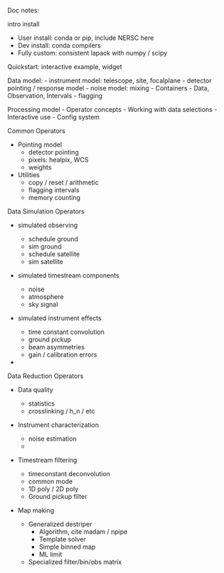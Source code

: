 Doc notes:

intro
install
- User install:  conda or pip, include NERSC here
- Dev install:  conda compilers
- Fully custom:  consistent lapack with numpy / scipy

Quickstart:  interactive example, widget

Data model:
    - instrument model:  telescope, site, focalplane
    - detector pointing / response model
    - noise model: mixing
    - Containers
        - Data, Observation, Intervals
    - flagging

Processing model
    - Operator concepts
        - Working with data selections
    - Interactive use
    - Config system

Common Operators
- Pointing model
    - detector pointing
    - pixels: healpix, WCS
    - weights
- Utilities
    - copy / reset / arithmetic
    - flagging intervals
    - memory counting

Data Simulation Operators
- simulated observing
    - schedule ground
    - sim ground
    - schedule satellite
    - sim satellite

- simulated timestream components
    - noise
    - atmosphere
    - sky signal

- simulated instrument effects
    - time constant convolution
    - ground pickup
    - beam asymmetries
    - gain / calibration errors

- 



Data Reduction Operators
- Data quality
    - statistics
    - crosslinking / h_n / etc

- Instrument characterization
    - noise estimation
    - 

- Timestream filtering
    - timeconstant deconvolution
    - common mode
    - 1D poly / 2D poly
    - Ground pickup filter

- Map making
    - Generalized destriper
        - Algorithm, cite madam / npipe
        - Template solver
        - Simple binned map
        - ML limit
    - Specialized filter/bin/obs matrix
    